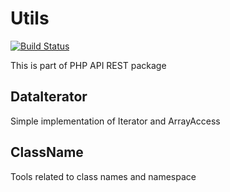 # Utils

[![Build Status](https://travis-ci.org/wollanup/php-api-rest-utils.svg?branch=master)](https://travis-ci.org/wollanup/php-api-rest-utils)

This is part of PHP API REST package

## DataIterator
Simple implementation of Iterator and ArrayAccess

## ClassName
Tools related to class names and namespace
